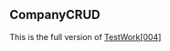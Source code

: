 
## CompanyCRUD

This is the full version of <a href="https://github.com/karlebh/TestWork-004-">TestWork[004]</a>
